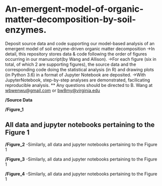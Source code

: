 # An-emergent-model-of-organic-matter-decomposition-by-soil-enzymes.
Deposit source data and code supporting our model-based analysis of an  emergent model of soil enzyme-driven organic matter decomposition
->In detail, this repository stores data & code following the order of figures occurring in our manuscript(by Wang and Allison).
->For each figure (six in total, of which 2 are supporting figures), 
the source data and the corresponding code doing the statistical analysis (in R) and drawing plots (in Python 3.6) 
in a format of Jupyter Notebook are deposited.
->With JupyterNotebook, step-by-step analyses are demonstrated, facilicating reproducible analysis.
** Any questions should be directed to B. Wang at wbwenwu@gmail.com or bw8my@virginia.edu

**/Source Data**


**/Figure_1**
## All data and jupyter notebooks pertaining to the Figure 1

**/Figure_2**
-Similarly, all data and jupyter notebooks pertaining to the Figure 1

**/Figure_3**
-Similarly, all data and jupyter notebooks pertaining to the Figure 1

**/Figure_4**
-Similarly, all data and jupyter notebooks pertaining to the Figure 1
